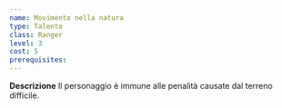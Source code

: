 ```yaml
---
name: Movimento nella natura
type: Talento
class: Ranger
level: 3
cost: 5
prerequisites: 
---
```


**Descrizione**
Il personaggio è immune alle penalità causate dal terreno difficile.